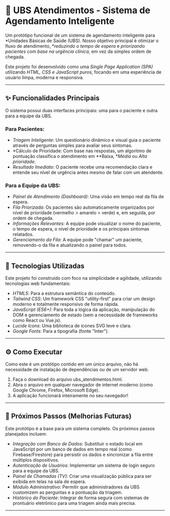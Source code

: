 # 🏥 UBS Atendimentos - Sistema de Agendamento Inteligente

Um protótipo funcional de um sistema de agendamento inteligente para *Unidades Básicas de Saúde (UBS). Nosso objetivo principal é otimizar o fluxo de atendimento, **reduzindo o tempo de espera* e *priorizando pacientes com base na urgência clínica*, em vez da simples ordem de chegada.

Este projeto foi desenvolvido como uma *Single Page Application (SPA)* utilizando *HTML, CSS e JavaScript puros*, focando em uma experiência de usuário limpa, moderna e responsiva.

---

## ✨ Funcionalidades Principais

O sistema possui duas interfaces principais: uma para o paciente e outra para a equipe da UBS.

### Para Pacientes:

* *Triagem Inteligente*: Um questionário dinâmico e visual guia o paciente através de perguntas simples para avaliar seus sintomas.
* *Cálculo de Prioridade: Com base nas respostas, um algoritmo de pontuação classifica o atendimento em **Baixa, **Média* ou *Alta prioridade*.
* *Resultado Imediato*: O paciente recebe uma recomendação clara e entende seu nível de urgência antes mesmo de falar com um atendente.

### Para a Equipe da UBS:

* *Painel de Atendimento (Dashboard)*: Uma visão em tempo real da fila de espera.
* *Fila Priorizada*: Os pacientes são automaticamente organizados por nível de prioridade (vermelho > amarelo > verde) e, em seguida, por ordem de chegada.
* *Informações Relevantes*: A equipe pode visualizar o nome do paciente, o tempo de espera, o nível de prioridade e os principais sintomas relatados.
* *Gerenciamento da Fila*: A equipe pode "chamar" um paciente, removendo-o da fila e atualizando o painel para todos.

---

## 🚀 Tecnologias Utilizadas

Este projeto foi construído com foco na simplicidade e agilidade, utilizando tecnologias web fundamentais:

* *HTML5*: Para a estrutura semântica do conteúdo.
* *Tailwind CSS*: Um framework CSS "utility-first" para criar um design moderno e totalmente responsivo de forma rápida.
* *JavaScript (ES6+)*: Para toda a lógica da aplicação, manipulação do DOM e gerenciamento de estado (sem a necessidade de frameworks como React ou Vue.js).
* *Lucide Icons*: Uma biblioteca de ícones SVG leve e clara.
* *Google Fonts*: Para a tipografia (fonte "Inter").

---

## ⚙️ Como Executar

Como este é um protótipo contido em um único arquivo, não há necessidade de instalação de dependências ou de um servidor web.

1.  Faça o download do arquivo ubs_atendimentos.html.
2.  Abra o arquivo em qualquer navegador de internet moderno (como Google Chrome, Firefox, Microsoft Edge).
3.  A aplicação funcionará inteiramente no seu navegador!

---

## 🔮 Próximos Passos (Melhorias Futuras)

Este protótipo é a base para um sistema completo. Os próximos passos planejados incluem:

* *Integração com Banco de Dados*: Substituir o estado local em JavaScript por um banco de dados em tempo real (como Firebase/Firestore) para persistir os dados e sincronizar a fila entre múltiplos dispositivos.
* *Autenticação de Usuários*: Implementar um sistema de login seguro para a equipe da UBS.
* *Painel de Chamadas (TV)*: Criar uma visualização pública para ser exibida em telas na sala de espera.
* *Módulo Administrativo*: Permitir que administradores da UBS customizem as perguntas e a pontuação da triagem.
* *Histórico do Paciente*: Integrar de forma segura com sistemas de prontuário eletrônico para uma triagem ainda mais precisa.

---